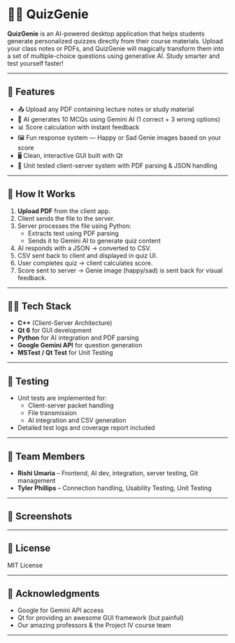 # 🧞‍♂️ QuizGenie

**QuizGenie** is an AI-powered desktop application that helps students generate personalized quizzes directly from their course materials. Upload your class notes or PDFs, and QuizGenie will magically transform them into a set of multiple-choice questions using generative AI. Study smarter and test yourself faster!

---

## 🚀 Features

- 📤 Upload any PDF containing lecture notes or study material
- 🤖 AI generates 10 MCQs using Gemini AI (1 correct + 3 wrong options)
- 📊 Score calculation with instant feedback
- 🖼️ Fun response system — Happy or Sad Genie images based on your score
- 🖥️ Clean, interactive GUI built with Qt
- 🧪 Unit tested client-server system with PDF parsing & JSON handling

---

## 📁 How It Works

1. **Upload PDF** from the client app.
2. Client sends the file to the server.
3. Server processes the file using Python:
    - Extracts text using PDF parsing
    - Sends it to Gemini AI to generate quiz content
4. AI responds with a JSON → converted to CSV.
5. CSV sent back to client and displayed in quiz UI.
6. User completes quiz → client calculates score.
7. Score sent to server → Genie image (happy/sad) is sent back for visual feedback.

---

## 🧑‍💻 Tech Stack

- **C++** (Client-Server Architecture)
- **Qt 6** for GUI development
- **Python** for AI integration and PDF parsing
- **Google Gemini API** for question generation
- **MSTest / Qt Test** for Unit Testing

---

## 🧪 Testing

- Unit tests are implemented for:
  - Client-server packet handling
  - File transmission
  - AI integration and CSV generation
- Detailed test logs and coverage report included

---

## 👥 Team Members

- **Rishi Umaria** – Frontend, AI dev, integration, server testing, Git management
- **Tyler Phillips** – Connection handling, Usability Testing, Unit Testing
  
---

## 📸 Screenshots



---

## 📜 License

MIT License

---

## 🙌 Acknowledgments

- Google for Gemini API access
- Qt for providing an awesome GUI framework (but painful)
- Our amazing professors & the Project IV course team

---

